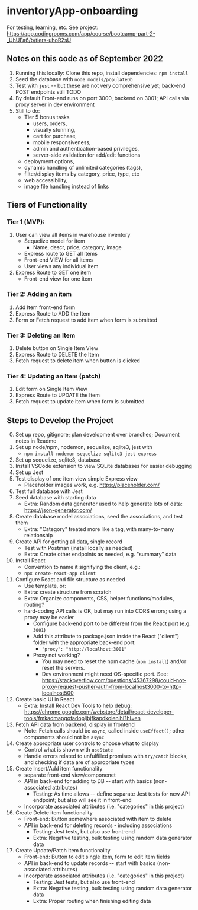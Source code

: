 # inventoryApp-onboarding
For testing, learning, etc.  See project: https://app.codingrooms.com/app/course/bootcamp-part-2-_UhUFa6/b/tiers-uhoR2sU

## Notes on this code as of September 2022

1. Running this locally: Clone this repo, install dependencies: ``npm install``
2. Seed the database with ``node models/populateDb``
3. Test with ``jest`` -- but these are not very comprehensive yet; back-end POST endpoints still TODO
4. By default Front-end runs on port 3000, backend on 3001; API calls via proxy server in dev environment
5. Still to do:  
    * Tier 5 bonus tasks 
        * users, orders, 
        * visually stunning, 
        * cart for purchase, 
        * mobile responsiveness, 
        * admin and authentication-based privileges, 
        * server-side validation for add/edit functions 
    * deployment options, 
    * dynamic handling of unlimited categories (tags), 
    * filter/display items by category, price, type, etc
    * web accessibility,
    * image file handling instead of links

## Tiers of Functionality

### Tier 1 (MVP): 
1. User can view all items in warehouse inventory
    * Sequelize model for item
        * Name, descr, price, category, image
    * Express route to GET all items
    * Front-end VIEW for all items
    * User views any individual item
2. Express Route to GET one item
    * Front-end view for one item

### Tier 2: Adding an item
1. Add Item front-end form
2. Express Route to ADD the Item
3. Form or Fetch request to add item when form is submitted

### Tier 3: Deleting an Item
1. Delete button on Single Item View
2. Express Route to DELETE the Item
3. Fetch request to delete item when button is clicked

### Tier 4: Updating an Item (patch)
1. Edit form on Single Item View
2. Express Route to UPDATE the Item
3. Fetch request to update item when form is submitted

## Steps to Develop the Project
0. Set up repo, gitignore; plan development over branches; Document notes in Readme
1. Set up node/npm, nodemon, sequelize, sqlite3, jest with
    * ``npm install nodemon sequelize sqlite3 jest express``
2. Set up sequelize, sqlite3, database
3. Install VSCode extension to view SQLite databases for easier debugging
4. Set up Jest
5. Test display of one item view simple Express view
    * Placeholder images work, e.g. https://placeholder.com/
6. Test full database with Jest
7. Seed database with starting data
    * Extra: Random data generator used to help generate lots of data: https://json-generator.com/
8. Create database model associations, seed the associations, and test them
    * Extra: "Category" treated more like a tag, with many-to-many relationship
9. Create API for getting all data, single record
    * Test with Postman (install locally as needed)
    * Extra: Create other endpoints as needed, e.g. "summary" data
10. Install React
    * Convention to name it signifying the client, e.g.:
    * ``npx create-react-app client``
11. Configure React and file structure as needed
    * Use template, or:
    * Extra: create structure from scratch
    * Extra: Organize components, CSS, helper functions/modules, routing?
    * hard-coding API calls is OK, but may run into CORS errors; using a proxy may be easier
        * Configure back-end port to be different from the React port (e.g. ``3001``)
        * Add this attribute to package.json inside the React ("client") folder with the appropriate back-end port: 
            * ``"proxy": "http://localhost:3001"``
        * Proxy not working? 
            * You may need to reset the npm cache (``npm install``) and/or reset the servers.
            * Dev environment might need OS-specific port. See: https://stackoverflow.com/questions/45367298/could-not-proxy-request-pusher-auth-from-localhost3000-to-http-localhost500
12. Create basic UI in React
    * Extra: Install React Dev Tools to help debug: https://chrome.google.com/webstore/detail/react-developer-tools/fmkadmapgofadopljbjfkapdkoienihi?hl=en
13. Fetch API data from backend, display in frontend
    * Note: Fetch calls should be ``async``, called inside ``useEffect()``; other components should not be ``async``
14. Create appropriate user controls to choose what to display
    * Control what is shown with ``useState``
    * Handle errors related to unfulfilled promises with ``try/catch`` blocks, and checking if data are of appropriate types
15. Create Insert/Add item functionality
    * separate front-end view/componenet
    * API in back-end for adding to DB -- start with basics (non-associated attributes)
        * Testing: As time allows -- define separate Jest tests for new API endpoint; but also will see it in front-end
    * Incorporate associated attributes (i.e. "categories" in this project)
16. Create Delete item functionality
    * Front-end: Button somewhere associated with item to delete
    * API in back-end for deleting records - including associations
        * Testing: Jest tests, but also use front-end
        * Extra:  Negative testing, bulk testing using random data generator data
17. Create Update/Patch item functionality
    * Front-end: Button to edit single item, form to edit item fields
    * API in back-end to update records -- start with basics (non-associated attributes)
    * Incorporate associated attributes (i.e. "categories" in this project)
        * Testing: Jest tests, but also use front-end
        * Extra:  Negative testing, bulk testing using random data generator data
        * Extra: Proper routing when finishing editing data

